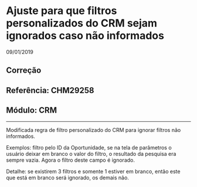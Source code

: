 # Ajuste para que filtros personalizados do CRM sejam ignorados caso não informados
09/01/2019
## Correção
## Referência: CHM29258
## Módulo: CRM
***

Modificada regra de filtro personalizado do CRM para ignorar filtros não informados.

Exemplos: filtro pelo ID da Oportunidade, se na tela de parâmetros o usuário deixar em branco o valor do filtro, o resultado da pesquisa era sempre vazia. Agora o filtro deste campo é ignorado.

Detalhe: se existirem 3 filtros e somente 1 estiver em branco, então este que está em branco será ignorado, os demais não.
